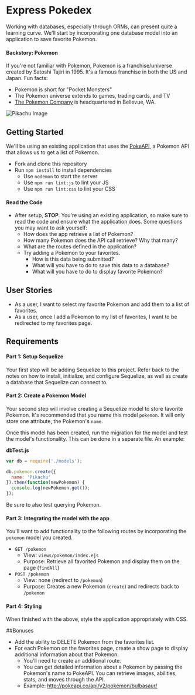 # Express Pokedex

Working with databases, especially through ORMs, can present quite a learning curve. We'll start by incorporating one database model into an application to save favorite Pokemon.

#### Backstory: Pokemon

If you're not familiar with Pokemon, Pokemon is a franchise/universe created by Satoshi Tajiri in 1995. It's a famous franchise in both the US and Japan. Fun facts:

* Pokemon is short for "Pocket Monsters"
* The Pokemon universe extends to games, trading cards, and TV
* [The Pokemon Company](https://en.wikipedia.org/wiki/The_Pok%C3%A9mon_Company) is headquartered in Bellevue, WA.

![Pikachu Image](https://upload.wikimedia.org/wikipedia/commons/thumb/f/f7/English_Pok%C3%A9mon_logo.svg/2000px-English_Pok%C3%A9mon_logo.svg.png)

## Getting Started

We'll be using an existing application that uses the [PokeAPI](http://pokeapi.co/), a Pokemon API that allows us to get a list of Pokemon.

* Fork and clone this repository
* Run `npm install` to install dependencies
  * Use `nodemon` to start the server
  * Use `npm run lint:js` to lint your JS
  * Use `npm run lint:css` to lint your CSS

#### Read the Code

* After setup, **STOP**. You're using an existing application, so make sure to read the code and ensure what the application does. Some questions you may want to ask yourself:
  * How does the app retrieve a list of Pokemon?
  * How many Pokemon does the API call retrieve? Why that many?
  * What are the routes defined in the application?
  * Try adding a Pokemon to your favorites.
    * How is this data being submitted?
    * What will you have to do to save this data to a database?
    * What will you have to do to display favorite Pokemon?

## User Stories

* As a user, I want to select my favorite Pokemon and add them to a list of favorites.
* As a user, once I add a Pokemon to my list of favorites, I want to be redirected to my favorites page.

## Requirements

#### Part 1: Setup Sequelize

Your first step will be adding Sequelize to this project. Refer back to the notes on how to install, initialize, and configure Sequelize, as well as create a database that Sequelize can connect to.

#### Part 2: Create a Pokemon Model

Your second step will involve creating a Sequelize model to store favorite Pokemon. It's recommended that you name this model `pokemon`. It will only store one attribute, the Pokemon's `name`.

Once this model has been created, run the migration for the model and test the model's functionality. This can be done in a separate file. An example:

**dbTest.js**

```js
var db = require('./models');

db.pokemon.create({
  name: 'Pikachu'
}).then(function(newPokemon) {
  console.log(newPokemon.get());
});
```

Be sure to also test querying Pokemon.

#### Part 3: Integrating the model with the app

You'll want to add functionality to the following routes by incorporating the `pokemon` model you created.

* `GET /pokemon`
  * View: `views/pokemon/index.ejs`
  * Purpose: Retrieve all favorited Pokemon and display them on the page (`findAll`)
* `POST /pokemon`
  * View: none (redirect to `/pokemon`)
  * Purpose: Creates a new Pokemon (`create`) and redirects back to `/pokemon`

#### Part 4: Styling

When finished with the above, style the application appropriately with CSS.

##Bonuses

* Add the ability to DELETE Pokemon from the favorites list.
* For each Pokemon on the favorites page, create a show page to display additional information about that Pokemon.
  * You'll need to create an additional route.
  * You can get detailed information about a Pokemon by passing the Pokemon's name to PokeAPI. You can retrieve images, abilities, stats, and moves through the API.
  * Example: http://pokeapi.co/api/v2/pokemon/bulbasaur/
